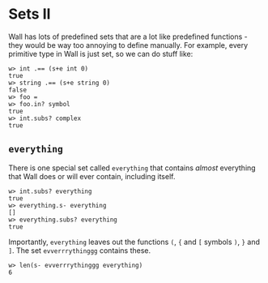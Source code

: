 # Sets II

Wall has lots of predefined sets that are a lot like predefined functions - they would be way too annoying to define manually.  For example, every primitive type in Wall is just set, so we can do stuff like:

```
w> int .== (s+e int 0)
true
w> string .== (s+e string 0)
false
w> foo =
w> foo.in? symbol
true
w> int.subs? complex
true
```

## `everything`

There is one special set called `everything` that contains *almost* everything that Wall does or will ever contain, including itself.

```
w> int.subs? everything
true
w> everything.s- everything
[]
w> everything.subs? everything
true
```

Importantly, `everything` leaves out the functions `(`, `{` and `[` symbols `)`, `}` and `]`.  The set `evverrrythinggg` contains these.

```
w> len(s- evverrrythinggg everything)
6
```